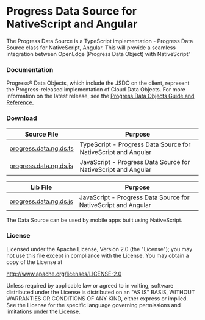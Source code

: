 # Progress Data Source for NativeScript and Angular
The Progress Data Source is a TypeScript implementation - Progress Data Source class for NativeScript, Angular. This will provide a seamless integration between OpenEdge (Progress Data Object) with NativeScript"  

### Documentation
Progress® Data Objects, which include the JSDO on the client, represent the Progress-released implementation of Cloud Data Objects. For more information on the latest release, see the <a href="https://documentation.progress.com/output/pdo">Progress Data Objects Guide and Reference.</a>

### Download<a name="download"></a>


| Source File| Purpose | 
| ---------- | ------- | 
| [progress.data.ng.ds.ts](https://github.com/progress/JSDO/blob/master/src/progress.data.ng.ds.js) | TypeScript - Progress Data Source for NativeScript and Angular |
| [progress.data.ng.ds.js](https://github.com/progress/JSDO/blob/master/src/progress.data.ng.ds.js) | JavaScript - Progress Data Source for NativeScript and Angular |


| Lib File| Purpose | 
| ------- | ------- | 
| [progress.data.ng.ds.js](https://github.com/progress/JSDO/blob/master/src/progress.data.ng.ds.js) | JavaScript - Progress Data Source for NativeScript and Angular |

The Data Source can be used by mobile apps built using NativeScript.

### License
Licensed under the Apache License, Version 2.0 (the "License"); you may not use this file except in compliance with the License. You may obtain a copy of the License at

http://www.apache.org/licenses/LICENSE-2.0

Unless required by applicable law or agreed to in writing, software distributed under the License is distributed on an "AS IS" BASIS, WITHOUT WARRANTIES OR CONDITIONS OF ANY KIND, either express or implied. See the License for the specific language governing permissions and limitations under the License.
